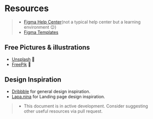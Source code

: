 # Resources

>- [Figma Help Center](https://help.figma.com/hc/en-us)(not a typical help center but a learning environment 😉)
>- [Figma Templates](https://www.figma.com/templates/)

## Free Pictures & illustrations
- [Unsplash](https://unsplash.com) 🌄
- [FreePik](https://www.freepik.com/) 🌄

## Design Inspiration
- [Dribbble](https://dribbble.com/) for general design inspiration.
- [Lapa.nina](https://www.lapa.ninja/) for Landing page design inspiration.

>- This document is in active development. Consider suggesting other useful resources via pull request.
